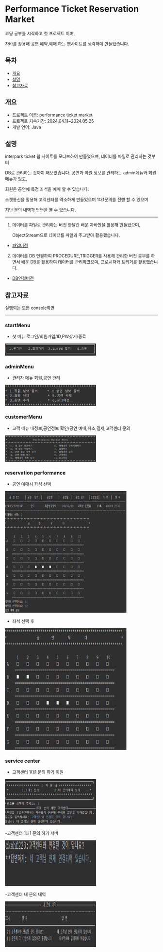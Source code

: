 # Performance Ticket Reservation Market 
  코딩 공부를 시작하고 첫 프로젝트 이며, 
  
  자바를 활용해 공연 예약,예매 하는 웹사이트를 생각하며 만들었습니다.

## 목차
  - [개요](#개요)
  - [설명](#설명)
  - [참고자료](#참고자료)


## 개요
 - 프로젝트 이름: performance ticket market
 - 프로젝트 지속기간: 2024.04.11~2024.05.25
 - 개발 언어: Java



## 설명
  interpark ticket 웹 사이트를 모티브하여 만들었으며, 데이터를 파일로 관리하는 것부터
  
  DB로 관리하는 것까지 해보았습니다. 공연과 회원 정보를 관리하는 admin메뉴와 회원메뉴가 있고,
  
  회원은 공연에 특정 좌석을 예매 할 수 있습니다.
  
  소켓통신을 활용해 고객센터를 약소하게 만들었으며 1대1문의를 진행 할 수 있으며 
  
  지난 문의 내역과 답변을 볼 수 있습니다.

----
1. 데이터를 파일로 관리하는 버전
    한달간 배운 자바만을 활용해 만들었으며,

    ObjectStream으로 데이터를 파일과 주고받아 활용했습니다.
   
  - [파일버전](https://github.com/ckehf223/ticket-project/releases/tag/fileVersion)

2. 데이터를 DB 연결하여 PROCEDURE,TRIGGER를 사용해 관리한 버전
    공부를 하면서 배운 DB를 활용하여 데이터를 관리하였으며, 프로시저와 트리거를 활용했습니다.

  - [DB연결버전](https://github.com/ckehf223/ticket-project/releases/tag/DBVersion)


## 참고자료
  실행되는 모든 console화면
  
------
### startMenu
- 첫 메뉴 로그인/회원가입/ID,PW찾기/종료
<img src="./images/start 메뉴 .png" alt="실행시 처음 보여지는 메뉴" width="300">

### adminMenu
- 관리자 메뉴 회원,공연 관리

<img src="./images/관리자 메뉴.png" alt="관리자 메뉴" width="300" >

### customerMenu
- 고객 메뉴 내정보,공연정보 확인/공연 예매,취소,결제,고객센터 문의

<img src="./images/회원 메뉴.png" alt="회원 메뉴" width="300">

### reservation performance
- 공연 예매시 좌석 선택

<img src="./images/공연 예매 1.png" alt="공연 예매 좌석 선택 화면" width="400" height="400">

- 좌석 선택 후

<img src="./images/공연 예매 2.png" alt="좌석 선택 후 화면" width="400" height="400">

### service center
- 고객센터 1대1 문의 하기 회원

<img src="./images/고객센터 1대1문의 클라이언트.png" alt="1대1 문의 회원" width="300" height="150">

-고객센터 1대1 문의 하기 서버

<img src="./images/고객센터 1대1문의 서버.png" alt="1대1 문의 서버" width="300" height="150">

-고객센터 내 문의 내역

<img src="./images/고객센터 내 문의내역.png" alt="내 문의내역" width="300" height="150">
